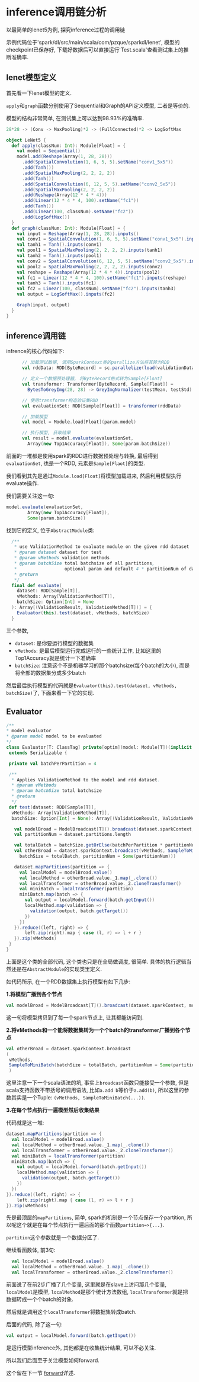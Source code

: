 # inference调用链分析

以最简单的lenet5为例, 探究inference过程的调用链

示例代码位于'spark/dl/src/main/scala/com/pzque/sparkdl/lenet', 模型的checkpoint已保存好, 下载好数据后可以直接运行'Test.scala'查看测试集上的推断准确率.

## lenet模型定义
首先看一下lenet模型的定义.

`apply`和`graph`函数分别使用了Sequential和Graph的API定义模型, 二者是等价的.

模型的结构非常简单, 在测试集上可以达到98.93%的准确率.

```scala
28*28 -> (Conv -> MaxPooling)*2 -> (FullConnected)*2 -> LogSoftMax
``` 

```scala
object LeNet5 {
  def apply(classNum: Int): Module[Float] = {
    val model = Sequential()
    model.add(Reshape(Array(1, 28, 28)))
      .add(SpatialConvolution(1, 6, 5, 5).setName("conv1_5x5"))
      .add(Tanh())
      .add(SpatialMaxPooling(2, 2, 2, 2))
      .add(Tanh())
      .add(SpatialConvolution(6, 12, 5, 5).setName("conv2_5x5"))
      .add(SpatialMaxPooling(2, 2, 2, 2))
      .add(Reshape(Array(12 * 4 * 4)))
      .add(Linear(12 * 4 * 4, 100).setName("fc1"))
      .add(Tanh())
      .add(Linear(100, classNum).setName("fc2"))
      .add(LogSoftMax())
  }
  def graph(classNum: Int): Module[Float] = {
    val input = Reshape(Array(1, 28, 28)).inputs()
    val conv1 = SpatialConvolution(1, 6, 5, 5).setName("conv1_5x5").inputs(input)
    val tanh1 = Tanh().inputs(conv1)
    val pool1 = SpatialMaxPooling(2, 2, 2, 2).inputs(tanh1)
    val tanh2 = Tanh().inputs(pool1)
    val conv2 = SpatialConvolution(6, 12, 5, 5).setName("conv2_5x5").inputs(tanh2)
    val pool2 = SpatialMaxPooling(2, 2, 2, 2).inputs(conv2)
    val reshape = Reshape(Array(12 * 4 * 4)).inputs(pool2)
    val fc1 = Linear(12 * 4 * 4, 100).setName("fc1").inputs(reshape)
    val tanh3 = Tanh().inputs(fc1)
    val fc2 = Linear(100, classNum).setName("fc2").inputs(tanh3)
    val output = LogSoftMax().inputs(fc2)

    Graph(input, output)
  }
}
```

## inference调用链

infrence的核心代码如下: 

```scala
      // 加载测试数据, 调用SparkContext类的parallize方法将其转为RDD
      val rddData: RDD[ByteRecord] = sc.parallelize(load(validationData, validationLabel), partitionNum)

      // 定义一个数据预处理器, 将ByteRecord格式转为Sample[Float]
      val transformer: Transformer[ByteRecord, Sample[Float]] =
        BytesToGreyImg(28, 28) -> GreyImgNormalizer(testMean, testStd) -> GreyImgToSample()

      // 使用transformer构造验证集RDD
      val evaluationSet: RDD[Sample[Float]] = transformer(rddData)

      // 加载模型
      val model = Module.load[Float](param.model)

      // 执行模型, 获取结果
      val result = model.evaluate(evaluationSet,
        Array(new Top1Accuracy[Float]), Some(param.batchSize))
```

前面的一堆都是使用spark的RDD进行数据预处理与转换, 最后得到`evaluationSet`, 也是一个RDD, 元素是`Sample[Flaot]`的类型.

我们看到其先是通过`Module.load[Float]`将模型加载进来, 然后利用模型执行evaluate操作.

我们需要关注这一句:

```scala
model.evaluate(evaluationSet,
        Array(new Top1Accuracy[Float]), 
        Some(param.batchSize))
```

找到它的定义, 位于`AbstractModule`类:

```scala
  /**
   * use ValidationMethod to evaluate module on the given rdd dataset
   * @param dataset dataset for test
   * @param vMethods validation methods
   * @param batchSize total batchsize of all partitions,
   *                  optional param and default 4 * partitionNum of dataset
   * @return
   */
  final def evaluate(
    dataset: RDD[Sample[T]],
    vMethods: Array[ValidationMethod[T]],
    batchSize: Option[Int] = None
  ): Array[(ValidationResult, ValidationMethod[T])] = {
    Evaluator(this).test(dataset, vMethods, batchSize)
  }
```


三个参数,

- `dataset`: 是你要运行模型的数据集
- `vMethods`: 是最后模型运行完成运行的一些统计工作, 比如这里的Top1Accuracy就是统计一下准确率 
- `batchSize`: 注意这个不是机器学习的那个batchsize(每个batch的大小), 而是将全部的数据集分成多少batch

然后最后执行模型的代码就是`Evaluator(this).test(dataset, vMethods, batchSize)`了, 下面来看一下它的实现.

## Evaluator

 ```scala
/**
 * model evaluator
 * @param model model to be evaluated
 */
class Evaluator[T: ClassTag] private[optim](model: Module[T])(implicit ev: TensorNumeric[T])
  extends Serializable {

  private val batchPerPartition = 4

  /**
   * Applies ValidationMethod to the model and rdd dataset.
   * @param vMethods
   * @param batchSize total batchsize
   * @return
   */
  def test(dataset: RDD[Sample[T]],
   vMethods: Array[ValidationMethod[T]],
   batchSize: Option[Int] = None): Array[(ValidationResult, ValidationMethod[T])] = {

    val modelBroad = ModelBroadcast[T]().broadcast(dataset.sparkContext, model.evaluate())
    val partitionNum = dataset.partitions.length

    val totalBatch = batchSize.getOrElse(batchPerPartition * partitionNum)
    val otherBroad = dataset.sparkContext.broadcast(vMethods, SampleToMiniBatch(
      batchSize = totalBatch, partitionNum = Some(partitionNum)))

    dataset.mapPartitions(partition => {
      val localModel = modelBroad.value()
      val localMethod = otherBroad.value._1.map(_.clone())
      val localTransformer = otherBroad.value._2.cloneTransformer()
      val miniBatch = localTransformer(partition)
      miniBatch.map(batch => {
        val output = localModel.forward(batch.getInput())
        localMethod.map(validation => {
          validation(output, batch.getTarget())
        })
      })
    }).reduce((left, right) => {
        left.zip(right).map { case (l, r) => l + r }
    }).zip(vMethods)
  }
}
```

上面是这个类的全部代码, 这个类也只是在全局做调度, 很简单. 具体的执行逻辑当然还是在`AbstractModule`的实现类里定义.

如代码所示, 在一个RDD数据集上执行模型有如下几步:

**1.将模型广播到各个节点**

```scala
val modelBroad = ModelBroadcast[T]().broadcast(dataset.sparkContext, model.evaluate())
```

这一句将模型拷贝到了每一个spark节点上, 让其都能访问到.

**2.将vMethods和一个能将数据集转为一个个batch的transformer广播到各个节点**

```scala
val otherBroad = dataset.sparkContext.broadcast
(
 vMethods, 
 SampleToMiniBatch(batchSize = totalBatch, partitionNum = Some(partitionNum))
 )
```
这里注意一下一个scala语法的坑, 事实上`broadcast`函数只能接受一个参数, 但是scala支持函数不带括号的调用语法,
比如`a.add b`等价于`a.add(b)`, 所以这里的参数其实是一个Tuple: `(vMethods, SampleToMiniBatch(...))`.

**3.在每个节点执行一遍模型然后收集结果**

代码就是这一堆:

```scala
dataset.mapPartitions(partition => {
  val localModel = modelBroad.value()
  val localMethod = otherBroad.value._1.map(_.clone())
  val localTransformer = otherBroad.value._2.cloneTransformer()
  val miniBatch = localTransformer(partition)
  miniBatch.map(batch => {
    val output = localModel.forward(batch.getInput())
    localMethod.map(validation => {
      validation(output, batch.getTarget())
    })
  })
}).reduce((left, right) => {
    left.zip(right).map { case (l, r) => l + r }
}).zip(vMethods)
```

先是最顶层的`mapPartitions`, 简单, spark的机制是一个节点保存一个partition, 所以呢这个就是在每个节点执行一遍后面的那个函数`partition=>{...}`.

`partition`这个参数就是一个数据分区了.

继续看函数体, 前3句:

```scala
  val localModel = modelBroad.value()
  val localMethod = otherBroad.value._1.map(_.clone())
  val localTransformer = otherBroad.value._2.cloneTransformer()
```

前面说了在前2步广播了几个变量, 这里就是在slave上访问那几个变量, `localModel`是模型, `localMethod`是那个统计方法数组,
`localTransformer`就是把数据转成一个个batch的对象.

 然后就是调用这个`localTransformer`将数据集转成batch.
 
 后面的代码, 除了这一句:
 
 ```scala
val output = localModel.forward(batch.getInput())
```

是运行模型inference外, 其他都是在收集统计结果, 可以不必关注.

所以我们后面至于关注模型如何forward.

这个留在下一节 [forward](forward.md)详述.

 
 